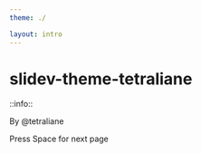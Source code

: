 ```yaml
---
theme: ./

layout: intro
---
```


# slidev-theme-tetraliane

::info::

By @tetraliane

<div class="pt-32 text-right">
  <span @click="$slidev.nav.next" class="px-2 p-1 rounded cursor-pointer hover:bg-white hover:bg-opacity-10">
    Press Space for next page <carbon:arrow-right class="inline"/>
  </span>
</div>
